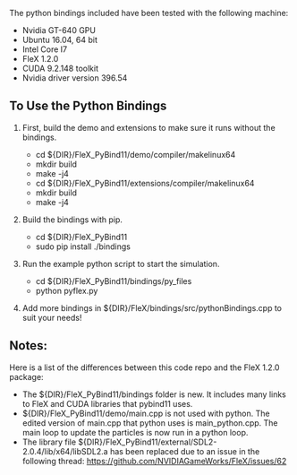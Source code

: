 The python bindings included have been tested with the following machine:

* Nvidia GT-640 GPU
* Ubuntu 16.04, 64 bit
* Intel Core I7
* FleX 1.2.0
* CUDA 9.2.148 toolkit
* Nvidia driver version 396.54


To Use the Python Bindings
-----------------

1. First, build the demo and extensions to make sure it runs without the bindings.
    * cd ${DIR}/FleX_PyBind11/demo/compiler/makelinux64
    * mkdir build
    * make -j4
    * cd ${DIR}/FleX_PyBind11/extensions/compiler/makelinux64
    * mkdir build
    * make -j4

2. Build the bindings with pip.
    * cd ${DIR}/FleX_PyBind11
    * sudo pip install ./bindings

3. Run the example python script to start the simulation.
    * cd ${DIR}/FleX_PyBind11/bindings/py_files
    * python pyflex.py

4. Add more bindings in ${DIR}/FleX/bindings/src/pythonBindings.cpp to suit your needs!

Notes: 
------------------

Here is a list of the differences between this code repo and the FleX 1.2.0 package:
- The ${DIR}/FleX_PyBind11/bindings folder is new. It includes many links to FleX and CUDA libraries that pybind11 uses.
- ${DIR}/FleX_PyBind11/demo/main.cpp is not used with python. The edited version of main.cpp that python uses is main_python.cpp. The main loop to update the particles is now run in a python loop.
- The library file ${DIR}/FleX_PyBind11/external/SDL2-2.0.4/lib/x64/libSDL2.a has been replaced due to an issue in the following thread: https://github.com/NVIDIAGameWorks/FleX/issues/62

 
